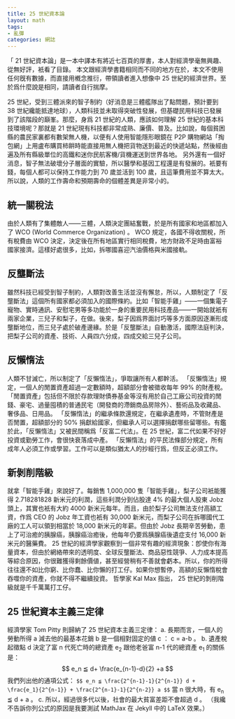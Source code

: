 ```yaml
---
title: 25 世紀資本論
layout: math
tags:
- 亂彈
categories: 網誌
---
```

「 21 世紀資本論」是一本中譯本有將近七百頁的厚書，本人對經濟學毫無興趣、從無好評，衹看了目錄。
本文跟經濟學書籍相同而不同的地方在於，本文不使用任何旣有數據，而直接用槪念推衍，帶領讀者進入想像中 25 世紀的經濟世界。至於爲什麼說是相同，請讀者自行揣摩。

25 世紀，受到三體派來的智子制約（好消息是三體艦隊出了點問題，預計要到 38 世紀纔能抵達地球），人類科技並未取得突破性發展，但基礎民用科技已發展到了該階段的巔峯。那麼，身爲 21 世紀的人類，應該如何理解 25 世紀的基本科技環境呢？那就是 21 世紀現有科技都非常成熟、廉價、普及。比如說，每個貧困縣的農民家裏都有數架無人機，以便有人使用智能隱形眼鏡在 P2P 購物網站「掏包網」上用盧布購買柿餠時能直接用無人機把貨物送到最近的快遞站點，然後經由遍及所有縣級單位的高鐵和迷你民航客機/貨機運送到世界各地。
另外還有一個好消息，智子無法破壞分子層面的實驗，所以醫學和基因工程還是有發展的。衹要有錢，每個人都可以保持工作能力到 70 歲並活到 100 歲，且這筆費用並不算太大。所以說，人類的工作壽命和預期壽命的個體差異是非常小的。

## 統一關稅法
由於人類有了集體敵人——三體，人類決定團結奮戰，於是所有國家和地區都加入了 WCO (World Commerce Organization) 。 WCO 規定，各國不得收關稅，所有稅費由 WCO 決定，決定後在所有地區實行相同稅費，地方財政不足時由富裕國家接濟。這樣好處很多，比如，拆哪國喜迎汽油價格與米國接軌。

## 反壟斷法
雖然科技已經受到智子制約，人類對改善生活並沒有懈怠，所以，人類制定了「反壟斷法」這個所有國家都必須加入的國際條約。比如「智能手雞」——一個集電子寵物、實時通訊、安慰宅男等多功能於一身的重要民用科技產品——一開始就衹有兩家企業，三兒子和梨子，在做。後來，梨子因爲界面討巧等多方面原因逐漸形成壟斷地位，而三兒子處於破產邊緣。於是「反壟斷法」自動激活，國際法庭判決，把梨子公司的資產、技術、人員四六分成，四成交給三兒子公司。

## 反懶惰法
人類不甘滅亡，所以制定了「反懶惰法」，爭取讓所有人都幹活。
「反懶惰法」規定，一個人的閒置資產超過一定數額時，超額部分會被徵收每年 99% 的財產稅。「閒置資產」包括但不限於存款理財債券基金等沒有用於自己工廠公司投資的閒錢、豪宅、過量囤積的普通民宅（開發商的滯銷商品房除外）、藝術品及收藏品、奢侈品、日用品。
「反懶惰法」的繼承條款還規定，在繼承遺產時，不管財產是否閒置，超額部分的 50% 捐獻給國家，但繼承人可以選擇捐獻哪些留哪些。有鑑於此，「反懶惰法」又被民間稱爲「反富二代法」。在 25 世紀，富二代如果不好好投資或勤勞工作，會很快衰落成中產。
「反懶惰法」的平民法條部分規定，所有成年人必須工作或學習。工作可以是類似猶太人的抄經行爲，但反正必須工作。

## 新剝削階級
就拿「智能手雞」來說好了。每銷售 1,000,000 隻「智能手雞」，梨子公司衹能獲得 2.718281828 新米元的利潤，這些利潤分到佔股達 4% 的最大個人股東 Jobz 頭上，其實也衹有大約 4000 新米元每年。而且，由於梨子公司無法支付高額工資，作爲 CEO 的 Jobz 年工資也衹有 30,000 新米元，而梨子公司在拆哪國代工廠的工人可以領到相當於 18,000 新米元的年薪。但由於 Jobz 長期辛苦勞動，患上了可治癒的胰腺癌，胰腺癌治癒後，他每年仍要爲胰腺癌後遺症支付 16,000 新米元的醫藥費。
25 世紀的經濟學家觀察到一個非常有趣的經濟現象：卽使你有海量資本，但由於網絡帶來的透明度、全球反壟斷法、商品惡性競爭、人力成本提高等綜合原因，你很難獲得剩餘價値，甚至經營稍有不善就會虧本。所以，你的所得往往還不如比你窮、比你蠢、比你懶的打工仔。如果你想暫停，高額的反懶惰稅會吞噬你的資產，你就不得不繼續投資。
哲學家 Kal Max 指出， 25 世紀的剝削階級就是千千萬萬打工仔。

## 25 世紀資本主義三定律
經濟學家 Tom Pitty 則歸納了 25 世紀資本主義三定律：
a. 長期而言，一個人的勞動所得 a 減去他的最基本花銷 b 是一個相對固定的値 c ： c = a-b 。
b. 遺產稅起徵點 d 決定了富 n 代死亡時的總資產 e<sub>2</sub> 跟他老爸富 n-1 代的總資產 e<sub>1</sub> 的關係是：
$$ e_n ≦ d+ \frac{e_{n-1}-d}{2} +a $$
我們列出他的通項公式：
`$$ e_n ≦ \frac{2^{n-1}-1}{2^{n-1}} d + \frac{e_1}{2^{n-1}} + \frac{2^{n-1}-1}{2^{n-2}} a $$`
當 n 很大時，有 e<sub>n</sub> ≦ d + a 。
c. 所以，經過很多代以後，社會的最大貧富差距不會超過 d 。
（我纔不告訴你列公式的原因是我要測試 MathJax 在 Jekyll 中的 LaTeX 效果。）